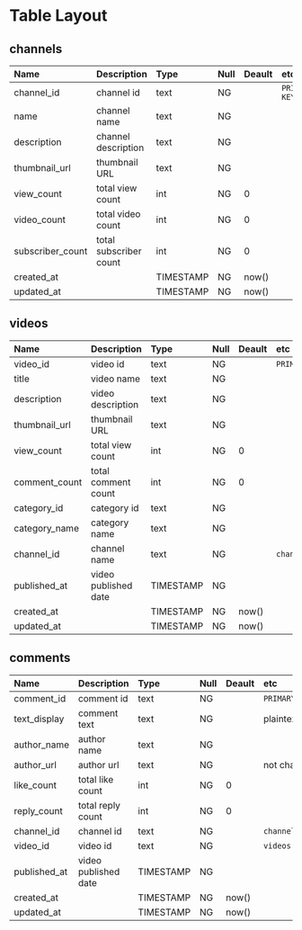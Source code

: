 # Table Layout
## channels
|Name|Description|Type|Null|Deault|etc|
|:--|:--|:--|:--|:--|:--|
|channel_id|channel id|text|NG||`PRIMARY KEY`|
|name|channel name|text|NG|||
|description|channel description|text|NG|||
|thumbnail_url|thumbnail URL|text|NG||
|view_count|total view count|int|NG|0||
|video_count|total video count|int|NG|0||
|subscriber_count|total subscriber count|int|NG|0||
|created_at||TIMESTAMP|NG|now()||
|updated_at||TIMESTAMP|NG|now()||

## videos
|Name|Description|Type|Null|Deault|etc|
|:--|:--|:--|:--|:--|:--|
|video_id|video id|text|NG||`PRIMARY KEY`|
|title|video name|text|NG|||
|description|video description|text|NG|||
|thumbnail_url|thumbnail URL|text|NG||
|view_count|total view count|int|NG|0||
|comment_count|total comment count|int|NG|0||
|category_id|category id|text|NG|||
|category_name|category name|text|NG|||
|channel_id|channel name|text|NG||`channels.channel_id`|
|published_at|video published date|TIMESTAMP|NG|||
|created_at||TIMESTAMP|NG|now()||
|updated_at||TIMESTAMP|NG|now()||

## comments
|Name|Description|Type|Null|Deault|etc|
|:--|:--|:--|:--|:--|:--|
|comment_id|comment id|text|NG||`PRIMARY KEY`|
|text_display|comment text|text|NG||plaintext|
|author_name|author name|text|NG|||
|author_url|author url|text|NG||not channel id|
|like_count|total like count|int|NG|0||
|reply_count|total reply count|int|NG|0||
|channel_id|channel id|text|NG||`channels.channel_id`|
|video_id|video id|text|NG||`videos.video_id`|
|published_at|video published date|TIMESTAMP|NG|||
|created_at||TIMESTAMP|NG|now()||
|updated_at||TIMESTAMP|NG|now()||
